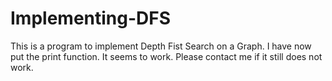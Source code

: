 # Implementing-DFS
This is a program to implement Depth Fist Search on a Graph.
I have now put the print function. It seems to work. Please contact me if it still does not work.